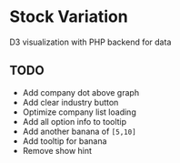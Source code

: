 # Stock Variation
 D3 visualization with PHP backend for data
 
## TODO
- Add company dot above graph
- Add clear industry button
- Optimize company list loading
- Add all option info to tooltip
- Add another banana of `[5,10]`
- Add tooltip for banana
- Remove show hint
